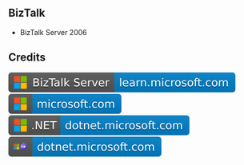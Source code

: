 BizTalk
-------

- BizTalk Server 2006

Credits
-------
[![image](
Credits/BizTalk-Server-learn.microsoft.com.svg)](https://learn.microsoft.com/en-us/biztalk/)  
[![image](
Credits/microsoft.com.svg)](https://microsoft.com/)<!--[![image](
Credits/dotnet.microsoft.com.svg)](https://dotnet.microsoft.com/)-->  
[![image](
Credits/CS.NET-dotnet.microsoft.com.svg)](https://dotnet.microsoft.com/)  
[![image](
Credits/CS-dotnet.microsoft.com.svg)](https://dotnet.microsoft.com/languages/csharp/)<!--[![image](
Credits/learn.microsoft.com.svg)](https://learn.microsoft.com/)--> 